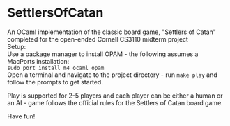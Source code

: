 # SettlersOfCatan
An OCaml implementation of the classic board game, "Settlers of Catan" completed for the open-ended Cornell CS3110 midterm project  
Setup:  
Use a package manager to install OPAM - the following assumes a MacPorts installation:  
`sudo port install m4 ocaml opam`  
Open a terminal and navigate to the project directory - run `make play` and follow the prompts to get started.

Play is supported for 2-5 players and each player can be either a human or an AI - game follows the official rules for the Settlers of Catan board game.

Have fun!
